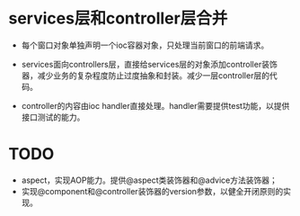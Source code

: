 # services层和controller层合并

+ 每个窗口对象单独声明一个ioc容器对象，只处理当前窗口的前端请求。  

+ services面向controllers层，直接给services层的对象添加controller装饰器，减少业务的复杂程度防止过度抽象和封装。减少一层controller层的代码。  

+ controller的内容由ioc handler直接处理。handler需要提供test功能，以提供接口测试的能力。

# **TODO**
+ aspect，实现AOP能力。提供@aspect类装饰器和@advice方法装饰器；
+ 实现@component和@controller装饰器的version参数，以健全开闭原则的实现。